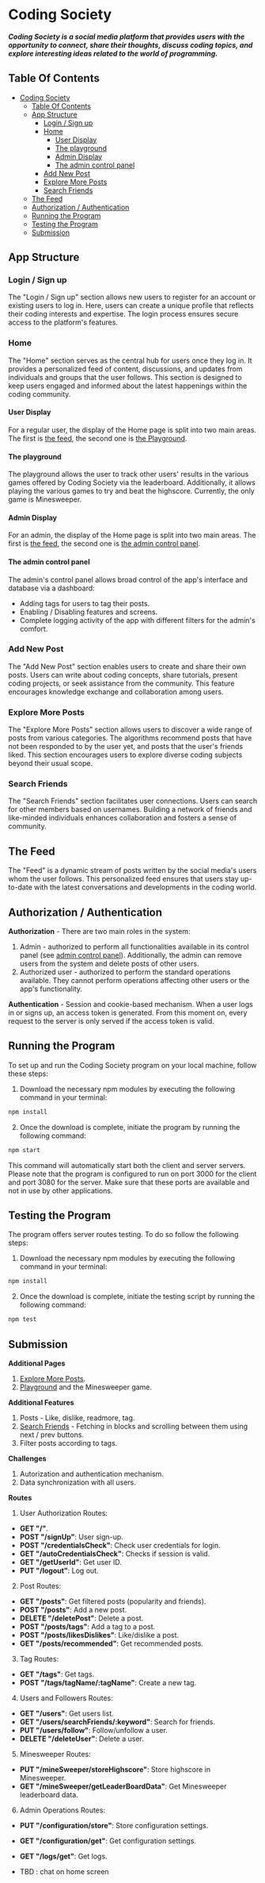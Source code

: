 # Coding Society

**_Coding Society is a social media platform that provides users with the opportunity to connect, share their thoughts, discuss coding topics, and explore interesting ideas related to the world of programming._**

## Table Of Contents

- [Coding Society](#coding-society)
  - [Table Of Contents](#table-of-contents)
  - [App Structure](#app-structure)
    - [Login / Sign up](#login--sign-up)
    - [Home](#home)
      - [User Display](#user-display)
      - [The playground](#the-playground)
      - [Admin Display](#admin-display)
      - [The admin control panel](#the-admin-control-panel)
    - [Add New Post](#add-new-post)
    - [Explore More Posts](#explore-more-posts)
    - [Search Friends](#search-friends)
  - [The Feed](#the-feed)
  - [Authorization / Authentication](#authorization--authentication)
  - [Running the Program](#running-the-program)
  - [Testing the Program](#testing-the-program)
  - [Submission](#submission)

## App Structure

### Login / Sign up

The "Login / Sign up" section allows new users to register for an account or existing users to log in. Here, users can create a unique profile that reflects their coding interests and expertise. The login process ensures secure access to the platform's features.

### Home

The "Home" section serves as the central hub for users once they log in. It provides a personalized feed of content, discussions, and updates from individuals and groups that the user follows. This section is designed to keep users engaged and informed about the latest happenings within the coding community.

#### User Display

For a regular user, the display of the Home page is split into two main areas. The first is [the feed](#the-feed), the second one is [the Playground](#the-playground).

#### The playground

The playground allows the user to track other users' results in the various games offered by Coding Society via the leaderboard. Additionally, it allows playing the various games to try and beat the highscore. Currently, the only game is Minesweeper.

#### Admin Display

For an admin, the display of the Home page is split into two main areas. The first is [the feed](#the-feed), the second one is [the admin control panel](#the-admin-control-panel).

#### The admin control panel

The admin's control panel allows broad control of the app's interface and database via a dashboard:

- Adding tags for users to tag their posts.
- Enabling / Disabling features and screens.
- Complete logging activity of the app with different filters for the admin's comfort.

### Add New Post

The "Add New Post" section enables users to create and share their own posts. Users can write about coding concepts, share tutorials, present coding projects, or seek assistance from the community. This feature encourages knowledge exchange and collaboration among users.

### Explore More Posts

The "Explore More Posts" section allows users to discover a wide range of posts from various categories. The algorithms recommend posts that have not been responded to by the user yet, and posts that the user's friends liked. This section encourages users to explore diverse coding subjects beyond their usual scope.

### Search Friends

The "Search Friends" section facilitates user connections. Users can search for other members based on usernames. Building a network of friends and like-minded individuals enhances collaboration and fosters a sense of community.

## The Feed

The "Feed" is a dynamic stream of posts written by the social media's users whom the user follows. This personalized feed ensures that users stay up-to-date with the latest conversations and developments in the coding world.

## Authorization / Authentication

**Authorization** - There are two main roles in the system:

1. Admin - authorized to perform all functionalities available in its control panel (see [admin control panel](#the-admin-control-panel)). Additionally, the admin can remove users from the system and delete posts of other users.
2. Authorized user - authorized to perform the standard operations available. They cannot perform operations affecting other users or the app's functionality.

**Authentication** - Session and cookie-based mechanism. When a user logs in or signs up, an access token is generated. From this moment on, every request to the server is only served if the access token is valid.

## Running the Program

To set up and run the Coding Society program on your local machine, follow these steps:

1. Download the necessary npm modules by executing the following command in your terminal:

```sh
npm install
```

2. Once the download is complete, initiate the program by running the following command:

```sh
npm start
```

This command will automatically start both the client and server servers. Please note that the program is configured to run on port 3000 for the client and port 3080 for the server. Make sure that these ports are available and not in use by other applications.

## Testing the Program

The program offers server routes testing. To do so follow the following steps:

1. Download the necessary npm modules by executing the following command in your terminal:

```sh
npm install
```

2. Once the download is complete, initiate the testing script by running the following command:

```sh
npm test
```

## Submission

**Additional Pages**

1.  [Explore More Posts](#explore-more-posts).
2.  [Playground](#the-playground) and the Minesweeper game.

**Additional Features**

1. Posts - Like, dislike, readmore, tag.
2. [Search Friends](#search-friends) - Fetching in blocks and scrolling between them using next / prev buttons.
3. Filter posts according to tags.

**Challenges**

1. Autorization and authentication mechanism.
2. Data synchronization with all users.

**Routes**

1. User Authorization Routes:

- **GET "/"**.
- **POST "/signUp"**: User sign-up.
- **POST "/credentialsCheck"**: Check user credentials for login.
- **GET "/autoCredentialsCheck"**: Checks if session is valid.
- **GET "/getUserId"**: Get user ID.
- **PUT "/logout"**: Log out.

2. Post Routes:

- **GET "/posts"**: Get filtered posts (popularity and friends).
- **POST "/posts"**: Add a new post.
- **DELETE "/deletePost"**: Delete a post.
- **POST "/posts/tags"**: Add a tag to a post.
- **POST "/posts/likesDislikes"**: Like/dislike a post.
- **GET "/posts/recommended"**: Get recommended posts.

3. Tag Routes:

- **GET "/tags"**: Get tags.
- **POST "/tags/tagName/:tagName"**: Create a new tag.

4. Users and Followers Routes:

- **GET "/users"**: Get users list.
- **GET "/users/searchFriends/:keyword"**: Search for friends.
- **PUT "/users/follow"**: Follow/unfollow a user.
- **DELETE "/deleteUser"**: Delete a user.

5. Minesweeper Routes:

- **PUT "/mineSweeper/storeHighscore"**: Store highscore in Minesweeper.
- **GET "/mineSweeper/getLeaderBoardData"**: Get Minesweeper leaderboard data.

6. Admin Operations Routes:

- **PUT "/configuration/store"**: Store configuration settings.
- **GET "/configuration/get"**: Get configuration settings.
- **GET "/logs/get"**: Get logs.

- TBD : chat on home screen